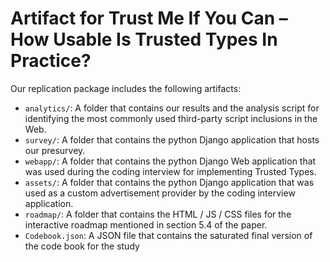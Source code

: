 # Artifact for Trust Me If You Can – How Usable Is Trusted Types In Practice?

Our replication package includes the following artifacts:
- `analytics/`: A folder that contains our results and the
analysis script for identifying the most commonly used
third-party script inclusions in the Web.
- `survey/`: A folder that contains the python Django
application that hosts our presurvey.
- `webapp/`: A folder that contains the python Django Web
application that was used during the coding interview
for implementing Trusted Types.
- `assets/`: A folder that contains the python Django
application that was used as a custom advertisement
provider by the coding interview application.
- `roadmap/`: A folder that contains the HTML / JS / CSS
files for the interactive roadmap mentioned in section
5.4 of the paper.
- `Codebook.json`: A JSON file that contains the saturated
final version of the code book for the study